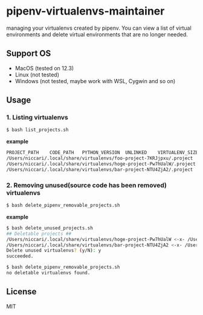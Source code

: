 # pipenv-virtualenvs-maintainer
managing your virtualenvs created by pipenv. You can view a list of virtual environments and delete virtual environments that are no longer needed.

## Support OS
- MacOS (tested on 12.3)
- Linux (not tested)
- Windows (not tested, maybe work with WSL, Cygwin and so on)

## Usage
### 1. Listing virtualenvs
```bash
$ bash list_projects.sh
```

**example**

```bash
PROJECT_PATH	CODE_PATH	PYTHON_VERSION	UNLINKED	VIRTUALENV_SIZE
/Users/niccari/.local/share/virtualenvs/foo-project-7KRJjpxu/.project	/Users/niccari/dev/foo-project	3.10.3	-	 24M
/Users/niccari/.local/share/virtualenvs/hoge-project-Pw7hUalW/.project	/Users/niccari/dev/hoge-project	3.10.3	-	105M
/Users/niccari/.local/share/virtualenvs/bar-project-NTU4ZjA2/.project	/Users/niccari/dev/bar-project	3.10.3	-	201M
```

### 2. Removing unused(source code has been removed) virtualenvs

```bash
$ bash delete_pipenv_removable_projects.sh
```

**example**

```bash
$ bash delete_unused_projects.sh
## Deletable projects ##
/Users/niccari/.local/share/virtualenvs/hoge-project-Pw7hUalW <-x- /Users/niccari/dev/hoge-project(size: 105M)
/Users/niccari/.local/share/virtualenvs/bar-project-NTU4ZjA2 <-x- /Users/niccari/dev/bar-project(size: 201M)
Delete unused virtualenvs? (y/N): y
succeeded.

$ bash delete_pipenv_removable_projects.sh
no deletable virtualenvs found.
```

## License
MIT

